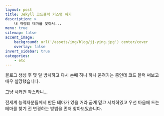 ```yaml
---
layout: post
title: Jekyll 코드블럭 커스텀 하기
description: >
    내 취향의 테마를 찾아서...
menu: true
sitemap: false
accent_image:
    background: url('/assets/img/blog/jj-ying.jpg') center/cover
    overlay: false
invert_sidebar: true
categories:
    - etc
---
```


블로그 생성 후 몇 달 방치하고 다시 손때 하나 하나 묻혀가는 중인데 코드 블럭 써보고 매우 실망했습니다.

그냥 시커먼 박스라니...

전세계 능력자분들께서 만든 테마가 있을 거라 굳게 믿고 서치하였고
우선 마음에 드는 테마를 찾기 전 변경하는 방법을 먼저 찾아보았습니다.
